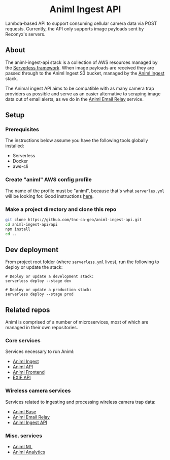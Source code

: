 <h1 align=center>Animl Ingest API</h1>

Lambda-based API to support consuming cellular camera data via POST requests. Currently, the API only supports image payloads sent by Reconyx's servers.

## About

The animl-ingest-api stack is a collection of AWS resources managed by the [Serverless framework](https://www.serverless.com/). When image payloads are received they are passed through to the Animl Ingest S3 bucket, managed by the [Animl Ingest](http://github.com/tnc-ca-geo/animl-ingest) stack.

The Animal ingest API aims to be compatible with as many camera trap providers as possible and serve as an easier alternative to scraping image data out of email alerts, as we do in the [Animl Email Relay](https://github.com/tnc-ca-geo/animl-email-relay) service.

## Setup

### Prerequisites

The instructions below assume you have the following tools globally installed:

- Serverless
- Docker
- aws-cli

### Create "animl" AWS config profile

The name of the profile must be "animl", because that's what
`serverles.yml` will be looking for. Good instructions
[here](https://www.serverless.com/framework/docs/providers/aws/guide/credentials/).

### Make a project directory and clone this repo

```sh
git clone https://github.com/tnc-ca-geo/animl-ingest-api.git
cd animl-ingest-api/api
npm install
cd ..
```

## Dev deployment

From project root folder (where `serverless.yml` lives), run the following to deploy or update the stack:

```
# Deploy or update a development stack:
serverless deploy --stage dev

# Deploy or update a production stack:
serverless deploy --stage prod
```

## Related repos

Animl is comprised of a number of microservices, most of which are managed in their own repositories.

### Core services

Services necessary to run Animl:

- [Animl Ingest](http://github.com/tnc-ca-geo/animl-ingest)
- [Animl API](http://github.com/tnc-ca-geo/animl-api)
- [Animl Frontend](http://github.com/tnc-ca-geo/animl-frontend)
- [EXIF API](https://github.com/tnc-ca-geo/exif-api)

### Wireless camera services

Services related to ingesting and processing wireless camera trap data:

- [Animl Base](http://github.com/tnc-ca-geo/animl-base)
- [Animl Email Relay](https://github.com/tnc-ca-geo/animl-email-relay)
- [Animl Ingest API](https://github.com/tnc-ca-geo/animl-ingest-api)

### Misc. services

- [Animl ML](http://github.com/tnc-ca-geo/animl-ml)
- [Animl Analytics](http://github.com/tnc-ca-geo/animl-analytics)
